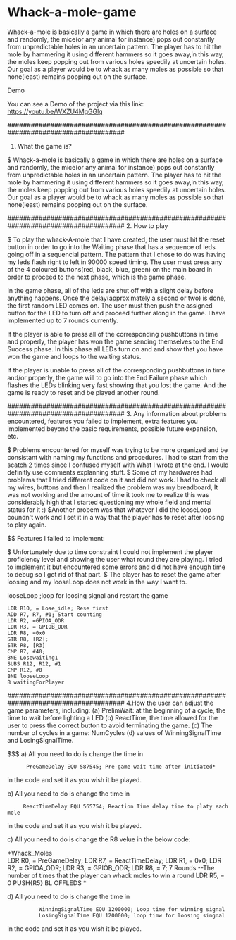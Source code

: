 # Whack-a-mole-game
Whack-a-mole is basically a game in which there are holes on a surface and randomly,  the mice(or any animal for instance) pops out constantly from unpredictable holes in an uncertain pattern.  The player has to hit the mole by hammering it using different hammers so it goes away,in this way, the moles  keep popping out from various holes speedily at uncertain holes. Our goal as a player would be to whack as   many moles as possible so that none(least) remains popping out on the surface. 

Demo 

You can see a Demo of the project via this link:
https://youtu.be/WXZU4MgGGlg




######################################################################################
1. What the game is?

$ Whack-a-mole is basically a game in which there are holes on a surface and randomly,
 the mice(or any animal for instance) pops out constantly from unpredictable holes in an uncertain pattern.
 The player has to hit the mole by hammering it using different hammers so it goes away,in this way, the moles
 keep popping out from various holes speedily at uncertain holes. Our goal as a player would be to whack as 
 many moles as possible so that none(least) remains popping out on the surface.

######################################################################################
2. How to play

$ To play the whack-A-mole that I have created, the user must hit the reset button in order to go
into  the Waiting phase that has a sequence of leds going off in a sequencial pattern.
The pattern that I chose to do was having my leds flash right to left in 90000 speed timing. The user must press
any of the 4 coloured buttons(red, black, blue, green) on the main board in order to proceed to the
next phase, which is the game phase.

In the game phase, all of the leds are shut off with a slight delay before anything happens. Once the
delay(approximately a second or two) is done, the first random LED comes on. The user must then push
the assigned button for the LED to turn off and proceed further along in the game. I have implemented
up to 7 rounds currently.

If the player is able to press all of the corresponding pushbuttons in time and properly,
the player has won the game sending themselves to the End Success phase. In this phase all LEDs 
turn on and and show that you have won the game and loops to the waiting status.

If the player is unable to press all of the corresponding pushbuttons in time and/or properly, the
game will to go into the End Failure phase which flashes the LEDs blinking very fast showing that you lost
the game. And the game is ready to reset and be played another round.

######################################################################################
3. Any information about problems encountered, features you failed to implement, extra features
you implemented beyond the basic requirements, possible future expansion, etc.

$ Problems encountered for myself was trying to be more organized and be consistant with naming my functions
and  procedures. I had to start from the scatch 2 times since I confused myself with What I wrote at the end. I would 
definitly use comments explanning stuff. 
$ Some of my hardwares had problems that I tried different code on it and did not work. I had to check all my wires,
buttons and then I realized the problem was my breadboard, It was not working and the amount of time it took me to 
realize this was considerably high that I started questioning my whole field and mental status for it :)
$Another probem was that whatever I did the looseLoop coundn't work and I set it in a way that the player has to
reset after loosing to play again.


$$ Features I failed to implement:

$ Unfortunately due to time constraint I could not implement the player proficiency level and showing the user 
what round they are playing. I tried to implement it but encountered some errors and did not have enough time to debug
so I got rid of that part.
$ The player has to reset the game after loosing and my looseLoop does not work in the way I want to.


looseLoop  ;loop for loosing signal and restart the game
 
	LDR R10, = Lose_idle; Rese first
	ADD R7, R7, #1; Start counting 
	LDR R2, =GPIOA_ODR
	LDR R3, = GPIOB_ODR
	LDR R8, =0x0
	STR R8, [R2];  
	STR R8, [R3]
	CMP R7, #40; 
	BNE Losewaiting1
	SUBS R12, R12, #1
	CMP R12, #0
	BNE looseLoop
	B waitingForPlayer


######################################################################################
4.How the user can adjust the game parameters, including:
(a) PrelimWait: at the beginning of a cycle, the time to wait before lighting a LED
(b) ReactTime, the time allowed for the user to press the correct button to avoid terminating
the game.
(c) The number of cycles in a game: NumCycles
(d) values of WinningSignalTime and LosingSignalTime.

$$$
a) All you need to do is change the time in      

          PreGameDelay EQU 587545; Pre-game wait time after initiated*
	  
 in the code and set it as you wish it be played.

b) All you need to do is change the time in   

         ReactTimeDelay EQU 565754; Reaction Time delay time to platy each mole
	 
in the code and set it as you wish it be played.

c) All you need to do is change the R8 velue in the below code:

*Whack_Moles	
	LDR R0, = PreGameDelay;
	LDR R7, = ReactTimeDelay;
	LDR R1, = 0x0;
	LDR R2, = GPIOA_ODR;
	LDR R3, = GPIOB_ODR;
	LDR R8, = 7;  7 Rounds --The number of times that the player can whack moles to win a round
	LDR R5, = 0
	PUSH{R5}
	BL OFFLEDS
*

d) All you need to do is change the time in   
            
              WinningSignalTime EQU 1200000; Loop time for winning signal
              LosingSignalTime EQU 1200000; loop timw for loosing singnal

in the code and set it as you wish it be played.
